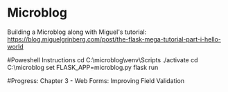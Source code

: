 # Microblog
Building a Microblog along with Miguel's tutorial: https://blog.miguelgrinberg.com/post/the-flask-mega-tutorial-part-i-hello-world

#Poweshell Instructions
cd C:\microblog\venv\Scripts
./activate
cd C:\microblog
set FLASK_APP=microblog.py
flask run


#Progress:
Chapter 3 - Web Forms: Improving Field Validation
